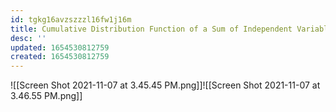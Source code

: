 ```yaml
---
id: tgkg16avzszzzl16fw1j16m
title: Cumulative Distribution Function of a Sum of Independent Variables
desc: ''
updated: 1654530812759
created: 1654530812759
---
```

![[Screen Shot 2021-11-07 at 3.45.45 PM.png]]![[Screen Shot 2021-11-07 at 3.46.55 PM.png]]
